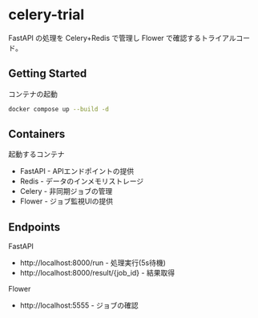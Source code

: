# celery-trial

FastAPI の処理を Celery+Redis で管理し Flower で確認するトライアルコード。

## Getting Started
コンテナの起動
```bash
docker compose up --build -d
```

## Containers
起動するコンテナ
- FastAPI - APIエンドポイントの提供
- Redis - データのインメモリストレージ
- Celery - 非同期ジョブの管理
- Flower - ジョブ監視UIの提供

## Endpoints

FastAPI
- http://localhost:8000/run - 処理実行(5s待機)
- http://localhost:8000/result/{job_id} - 結果取得

Flower
- http://localhost:5555 - ジョブの確認
